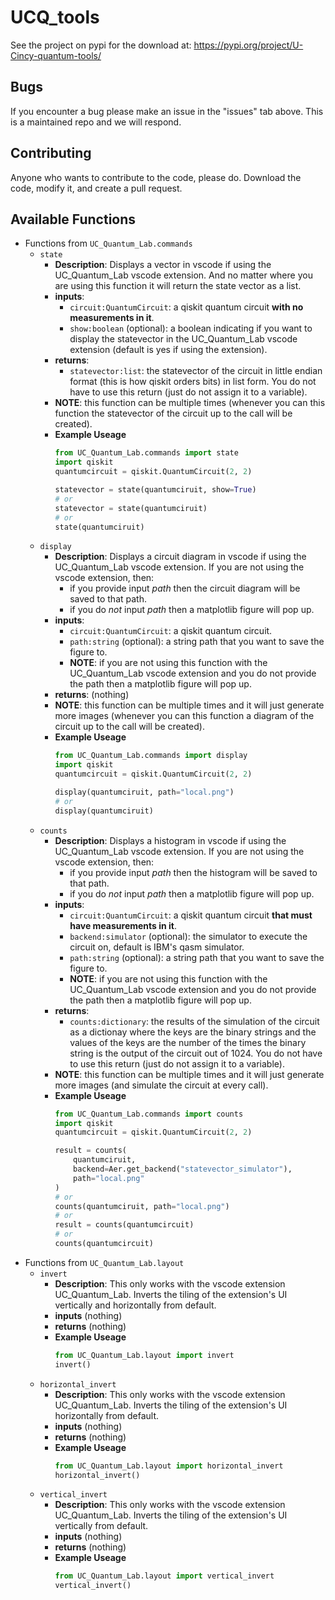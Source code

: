 # UCQ_tools
See the project on pypi for the download at:
https://pypi.org/project/U-Cincy-quantum-tools/

## Bugs
If you encounter a bug please make an issue in the "issues" tab above. This is a maintained repo and we will respond.

## Contributing
Anyone who wants to contribute to the code, please do. Download the code, modify it, and create a pull request.

## Available Functions
- Functions from `UC_Quantum_Lab.commands`
    - `state`
        - **Description**: Displays a vector in vscode if using the UC_Quantum_Lab vscode extension. And no matter where you are using this function it will return the state vector as a list.
        - **inputs**:
            - `circuit:QuantumCircuit`: a qiskit quantum circuit **with no measurements in it**.
            - `show:boolean` (optional): a boolean indicating if you want to display the statevector in the UC_Quantum_Lab vscode extension (default is yes if using the extension).
        - **returns**:
            - `statevector:list`: the statevector of the circuit in little endian format (this is how qiskit orders bits) in list form. You do not have to use this return (just do not assign it to a variable).
        - **NOTE**: this function can be multiple times (whenever you can this function the statevector of the circuit up to the call will be created).
        - **Example Useage**
            ```python
            from UC_Quantum_Lab.commands import state
            import qiskit
            quantumcircuit = qiskit.QuantumCircuit(2, 2)

            statevector = state(quantumciruit, show=True)
            # or 
            statevector = state(quantumciruit)
            # or 
            state(quantumciruit)
            ```
    - `display`
        - **Description**: Displays a circuit diagram in vscode if using the UC_Quantum_Lab vscode extension. If you are not using the vscode extension, then:
            - if you provide input *path* then the circuit diagram will be saved to that path.
            - if you do *not* input *path* then a matplotlib figure will pop up.
        - **inputs**:
            - `circuit:QuantumCircuit`: a qiskit quantum circuit.
            - `path:string` (optional): a string path that you want to save the figure to.
            - **NOTE**: if you are not using this function with the UC_Quantum_Lab vscode extension and you do not provide the path then a matplotlib figure will pop up.
        - **returns**: (nothing)
        - **NOTE**: this function can be multiple times and it will just generate more images (whenever you can this function a diagram of the circuit up to the call will be created).
        - **Example Useage**
            ```python
            from UC_Quantum_Lab.commands import display
            import qiskit
            quantumcircuit = qiskit.QuantumCircuit(2, 2)

            display(quantumciruit, path="local.png")
            # or 
            display(quantumciruit)
            ```
    - `counts`
        - **Description**: Displays a histogram in vscode if using the UC_Quantum_Lab vscode extension. If you are not using the vscode extension, then:
            - if you provide input *path* then the histogram will be saved to that path.
            - if you do *not* input *path* then a matplotlib figure will pop up.
        - **inputs**:
            - `circuit:QuantumCircuit`: a qiskit quantum circuit **that must have measurements in it**.
            - `backend:simulator` (optional): the simulator to execute the circuit on, default is IBM's qasm simulator. 
            - `path:string` (optional): a string path that you want to save the figure to.
            - **NOTE**: if you are not using this function with the UC_Quantum_Lab vscode extension and you do not provide the path then a matplotlib figure will pop up.
        - **returns**:
            - `counts:dictionary`: the results of the simulation of the circuit as a dictionay where the keys are the binary strings and the values of the keys are the number of the times the binary string is the output of the circuit out of 1024. You do not have to use this return (just do not assign it to a variable).
        - **NOTE**: this function can be multiple times and it will just generate more images (and simulate the circuit at every call).
        - **Example Useage**
            ```python
            from UC_Quantum_Lab.commands import counts
            import qiskit
            quantumcircuit = qiskit.QuantumCircuit(2, 2)

            result = counts(
                quantumciruit, 
                backend=Aer.get_backend("statevector_simulator"),
                path="local.png"
            )
            # or 
            counts(quantumciruit, path="local.png")
            # or
            result = counts(quantumcircuit)
            # or
            counts(quantumcircuit)
            ```
- Functions from `UC_Quantum_Lab.layout`
    - `invert`
        - **Description**: This only works with the vscode extension UC_Quantum_Lab. Inverts the tiling of the extension's UI vertically and horizontally from default.
        - **inputs** (nothing)
        - **returns** (nothing)
        - **Example Useage**
            ```python
            from UC_Quantum_Lab.layout import invert
            invert()
            ```
    - `horizontal_invert`
        - **Description**: This only works with the vscode extension UC_Quantum_Lab. Inverts the tiling of the extension's UI horizontally from default.
        - **inputs** (nothing)
        - **returns** (nothing)
        - **Example Useage**
            ```python
            from UC_Quantum_Lab.layout import horizontal_invert
            horizontal_invert()
            ```
    - `vertical_invert`
        - **Description**: This only works with the vscode extension UC_Quantum_Lab. Inverts the tiling of the extension's UI vertically from default.
        - **inputs** (nothing)
        - **returns** (nothing)
        - **Example Useage**
            ```python
            from UC_Quantum_Lab.layout import vertical_invert
            vertical_invert()
            ```



